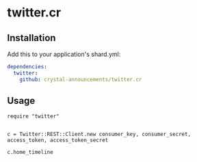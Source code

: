 # twitter.cr

## Installation

Add this to your application's shard.yml:
```yml
dependencies:
  twitter:
    github: crystal-announcements/twitter.cr
```

## Usage

```crystal
require "twitter"


c = Twitter::REST::Client.new consumer_key, consumer_secret, access_token, access_token_secret

c.home_timeline
```
